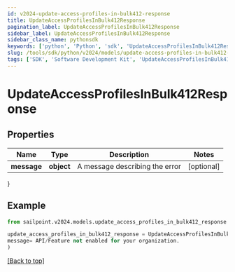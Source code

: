```yaml
---
id: v2024-update-access-profiles-in-bulk412-response
title: UpdateAccessProfilesInBulk412Response
pagination_label: UpdateAccessProfilesInBulk412Response
sidebar_label: UpdateAccessProfilesInBulk412Response
sidebar_class_name: pythonsdk
keywords: ['python', 'Python', 'sdk', 'UpdateAccessProfilesInBulk412Response', 'V2024UpdateAccessProfilesInBulk412Response'] 
slug: /tools/sdk/python/v2024/models/update-access-profiles-in-bulk412-response
tags: ['SDK', 'Software Development Kit', 'UpdateAccessProfilesInBulk412Response', 'V2024UpdateAccessProfilesInBulk412Response']
---
```


# UpdateAccessProfilesInBulk412Response


## Properties

Name | Type | Description | Notes
------------ | ------------- | ------------- | -------------
**message** | **object** | A message describing the error | [optional] 
}

## Example

```python
from sailpoint.v2024.models.update_access_profiles_in_bulk412_response import UpdateAccessProfilesInBulk412Response

update_access_profiles_in_bulk412_response = UpdateAccessProfilesInBulk412Response(
message= API/Feature not enabled for your organization.
)

```
[[Back to top]](#) 

